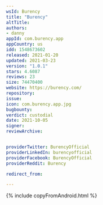 ```yaml
---
wsId: Burency
title: "Burency"
altTitle: 
authors:
- danny
appId: com.burency.app
appCountry: us
idd: 1548673602
released: 2021-01-20
updated: 2021-03-23
version: "1.0.1"
stars: 4.6087
reviews: 23
size: 74470400
website: https://burency.com/
repository: 
issue: 
icon: com.burency.app.jpg
bugbounty: 
verdict: custodial
date: 2021-10-05
signer: 
reviewArchive:


providerTwitter: BurencyOfficial
providerLinkedIn: burencyofficial
providerFacebook: BurencyOfficial
providerReddit: Burency

redirect_from:

---
```



{% include copyFromAndroid.html %}
